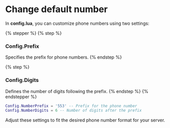 # Change default number

In **config.lua**, you can customize phone numbers using two settings:

{% stepper %}
{% step %}
### Config.Prefix

Specifies the prefix for phone numbers.
{% endstep %}

{% step %}
### **Config.Digits**

Defines the number of digits following the prefix.
{% endstep %}
{% endstepper %}

```lua
Config.NumberPrefix = '553' -- Prefix for the phone number
Config.NumberDigits = 6 -- Number of digits after the prefix
```

Adjust these settings to fit the desired phone number format for your server.
